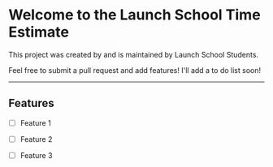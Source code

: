 # Welcome to the Launch School Time Estimate
This project was created by and is maintained by Launch School Students.

Feel free to submit a pull request and add features!
I'll add a to do list soon!

---

## Features
- [ ] Feature 1
- [ ] Feature 2
- [ ] Feature 3

